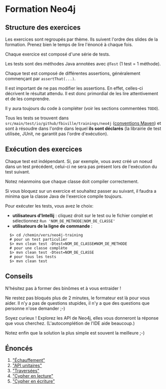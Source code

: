 ---
---
# Formation Neo4j

## Structure des exercices

Les exercices sont regroupés par thème. Ils suivent l'ordre des slides de la formation.
Prenez bien le temps de lire l'énoncé à chaque fois. 

Chaque exercice est composé d'une série de tests.

Les tests sont des méthodes Java annotées avec `@Test` (1 test = 1 méthode).

Chaque test est composé de différentes assertions, généralement
commençant par `assertThat(...)`.

Il est important de ne pas modifier les assertions.
En effet, celles-ci décrivent le résultat attendu. Il est donc primordial
de les lire attentivement et de les comprendre.

Il y aura toujours du code à compléter (voir les sections
commentées `TODO`).

Tous les tests se trouvent dans `src/main/test/io/github/fbiville/trainings/neo4j` ([conventions Maven](https://maven.apache.org/guides/introduction/introduction-to-the-standard-directory-layout.html))
et sont à résoudre dans l'ordre dans lequel **ils sont déclarés**
(la librairie de test utilisée, JUnit, ne garantit pas l'ordre d'exécution).

## Exécution des exercices

Chaque test est indépendant. Si, par exemple, vous avez créé
un noeud dans un test précédent, celui-ci ne sera pas présent 
lors de l'exécution du test suivant.

Notez néanmoins que chaque classe doit compiler correctement.

Si vous bloquez sur un exercice et souhaitez passer au suivant, 
il faudra a minima que la classe Java de l'exercice compile toujours.

Pour exécuter les tests, vous avez le choix:

 - **utilisateurs d'Intellij** : cliquez droit sur le test ou le fichier complet
 et sélectionnez `Run 'NOM_DE_METHODE|NOM_DE_CLASSE'`
 - **utilisateurs de la ligne de commande** : 

```shell
  $> cd /chemin/vers/neo4j-training
  # pour un test particulier
  $> mvn clean test -Dtest=NOM_DE_CLASSE#NOM_DE_METHODE
  # pour une classe complète
  $> mvn clean test -Dtest=NOM_DE_CLASSE
  # pour tous les tests
  $> mvn clean test
```

## Conseils

N'hésitez pas à former des binômes et à vous entraider !

Ne restez pas bloqués plus de 2 minutes, le formateur est là
pour vous aider. Il n'y a pas de questions stupides, il n'y a 
que des questions que personne n'ose demander ;-)

Soyez curieux ! Explorez les API de Neo4j, elles vous donneront
la réponse que vous cherchez. (L'autocomplétion de l'IDE aide beaucoup.)

Notez enfin que la solution la plus simple est souvent la meilleure ;-)

## Énoncés

 1. ["Échauffement"](./basics/)
 1. ["API unitaires"](./core_api/)
 1. ["Traversées"](./traversal/)
 1. ["Cypher en lecture"](./cypher_reading/)
 1. ["Cypher en écriture"](./cypher_writing/)

